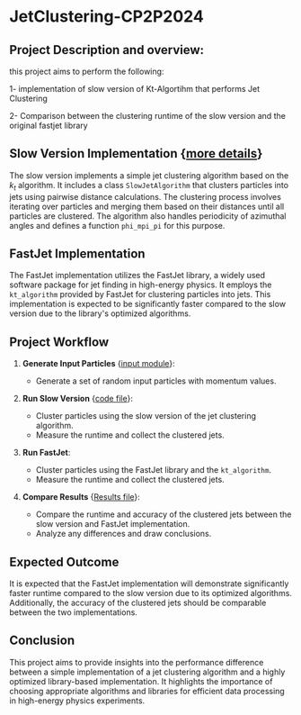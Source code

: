 # JetClustering-CP2P2024

## Project Description and overview:
this project aims to perform the following:

1- implementation of slow version of Kt-Algortihm that performs Jet Clustering

2- Comparison between the clustering runtime of the slow version and the original fastjet library

## Slow Version Implementation {[more details](https://github.com/ubsuny/JetClustering-CP2P2024/blob/4ca5b77f26a2821b99c282301fa9f1d9aea162f1/final_slow_version/Slowversion.md)}

The slow version implements a simple jet clustering algorithm based on the $k_t$ algorithm. It includes a class `SlowJetAlgorithm` that clusters particles into jets using pairwise distance calculations. The clustering process involves iterating over particles and merging them based on their distances until all particles are clustered. The algorithm also handles periodicity of azimuthal angles and defines a function `phi_mpi_pi` for this purpose.

## FastJet Implementation

The FastJet implementation utilizes the FastJet library, a widely used software package for jet finding in high-energy physics. It employs the `kt_algorithm` provided by FastJet for clustering particles into jets. This implementation is expected to be significantly faster compared to the slow version due to the library's optimized algorithms.

## Project Workflow

1. **Generate Input Particles** {[input module](https://github.com/ubsuny/JetClustering-CP2P2024/blob/4fec4c4ee56dfc374b23889d9a9fb10203a362a2/final_slow_version/input_module.py)}:
   - Generate a set of random input particles with momentum values.

2. **Run Slow Version** {[code file](https://github.com/ubsuny/JetClustering-CP2P2024/blob/4fec4c4ee56dfc374b23889d9a9fb10203a362a2/final_slow_version/fastjet_slow_version.py)}:
   - Cluster particles using the slow version of the jet clustering algorithm.
   - Measure the runtime and collect the clustered jets.

3. **Run FastJet**:
   - Cluster particles using the FastJet library and the `kt_algorithm`.
   - Measure the runtime and collect the clustered jets.

4. **Compare Results** {[Results file](https://github.com/ubsuny/JetClustering-CP2P2024/blob/4fec4c4ee56dfc374b23889d9a9fb10203a362a2/final_slow_version/output_fastsjet_slowversion.txt)}:
   - Compare the runtime and accuracy of the clustered jets between the slow version and FastJet implementation.
   - Analyze any differences and draw conclusions.

## Expected Outcome

It is expected that the FastJet implementation will demonstrate significantly faster runtime compared to the slow version due to its optimized algorithms. Additionally, the accuracy of the clustered jets should be comparable between the two implementations.

## Conclusion 
This project aims to provide insights into the performance difference between a simple implementation of a jet clustering algorithm and a highly optimized library-based implementation. It highlights the importance of choosing appropriate algorithms and libraries for efficient data processing in high-energy physics experiments.
